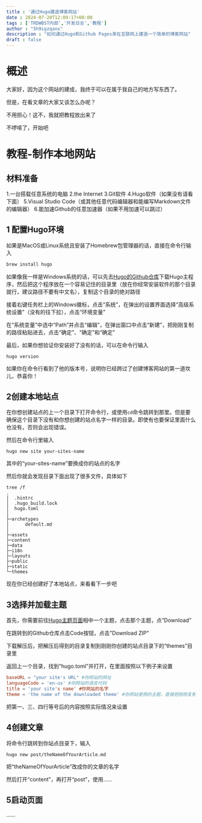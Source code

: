 ```yaml
---
title : '通过Hugo建造博客网站'
date : 2024-07-20T12:09:17+08:00
tags : ['TRDWBST内部','开发日志','教程']
author : "5h9igzqanx"
description : "如何通过Hugo和Github Pages来在互联网上建造一个简单的博客网站"
draft : false
---
```


# 概述

大家好，因为这个网站的建成，我终于可以在属于我自己的地方写东西了。

但是，在看文章的大家又该怎么办呢？

不用担心！这不，我就把教程放出来了

不啰嗦了，开始吧

# 教程-制作本地网站

## 材料准备

1.一台搭载任意系统的电脑
2.the Internet
3.Git软件
4.Hugo软件（如果没有请看下面）
5.Visual Studio Code（或其他任意代码编辑器和能编写Markdown文件的编辑器）
6.能加速Github的任意加速器（如果不用加速可以跳过）

## 1 配置Hugo环境

如果是MacOS或Linux系统且安装了Homebrew包管理器的话，直接在命令行输入

```bash
brew install hugo
```

如果像我一样是Windows系统的话，可以先去[Hugo的Github仓库](https://github.com/gohugoio/hugo/releases)下载Hugo主程序，然后把这个程序放在一个容易记住的目录里（放在你经常安装软件的那个目录就行，建议路径不要有中文名），复制这个目录的绝对路径

接着右键任务栏上的Windows徽标，点击“系统”，在弹出的设置界面选择“高级系统设置”（没有的往下拉），点击“环境变量”

在“系统变量”中选中“Path”并点击“编辑”，在弹出窗口中点击“新建”，把刚刚复制的路径粘贴进去，点击“确定”、“确定”和“确定”

最后，如果你想验证你安装好了没有的话，可以在命令行输入

```shell
hugo version
```

如果你在命令行看到了他的版本号，说明你已经跨过了创建博客网站的第一道坎儿，恭喜你！

## 2创建本地站点

在你想创建站点的上一个目录下打开命令行，或使用`cd`命令跳转到那里。但是要确保这个目录下没有和你想创建的站点名字一样的目录。即使有也要保证里面什么也没有，否则会出现错误。

然后在命令行里输入

```shell
hugo new site your-sites-name
```

其中的“your-sites-name”要换成你的站点的名字

然后你就会发现目录下面出现了很多文件，具体如下

```shell
tree /f
.
│  .hintrc
│  .hugo_build.lock
│  hugo.toml
│
├─archetypes
│      default.md
│
├─assets
├─content
├─data
├─i18n
├─layouts
├─public
├─static
└─themes
```

现在你已经创建好了本地站点，来看看下一步吧

## 3选择并加载主题

首先，你需要前往[Hugo主题页面](https://themes.gohugo.io/)相中一个主题，点击那个主题，点“Download”

在跳转到的Github仓库点击Code按钮，点击"Download ZIP"

下载解压后，把解压后得到的目录复制到刚刚你创建的站点目录下的“themes”目录里

返回上一个目录，找到“hugo.toml”并打开，在里面按照以下例子来设置

```toml
baseURL = "your site's URL" #你网站的网址
languageCode = 'en-us' #你网站的语言代码
title = 'your site's name' #你网站的名字
theme = 'the name of the downloaded theme' #你网站使用的主题，直接把刚刚复制到“themes”的目录名字写上去就行
```

把第一、三、四行等号后的内容按照实际情况来设置

## 4创建文章

将命令行跳转到你站点目录下，输入

```shell
hugo new post/theNameOfYourArticle.md
```

把“theNameOfYourArticle”改成你的文章的名字

然后打开“content”，再打开“post”，使用……

## 5启动页面

……
